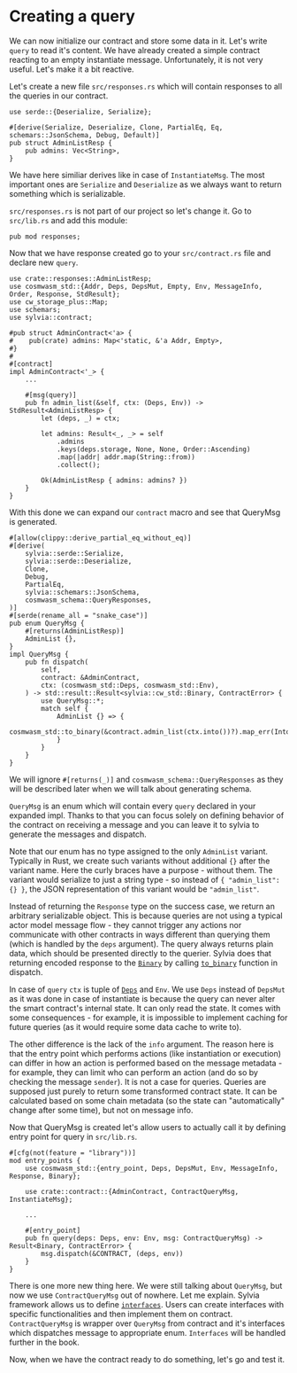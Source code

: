 # Creating a query

We can now initialize our contract and store some data in it. Let's write `query` to read it's content.
We have already created a simple contract reacting to an empty instantiate message. Unfortunately, it
is not very useful. Let's make it a bit reactive.

Let's create a new file `src/responses.rs` which will contain responses to all the queries in our contract.

```rust,noplayground
use serde::{Deserialize, Serialize};

#[derive(Serialize, Deserialize, Clone, PartialEq, Eq, schemars::JsonSchema, Debug, Default)]
pub struct AdminListResp {
    pub admins: Vec<String>,
}
```

We have here similiar derives like in case of `InstantiateMsg`.
The most important ones are `Serialize` and `Deserialize` as we always want to return something which is serializable.

`src/responses.rs` is not part of our project so let's change it. Go to `src/lib.rs` and add this module:

```rust,noplayground
pub mod responses;
```

Now that we have response created go to your `src/contract.rs` file and declare new `query`.

```rust,noplayground
use crate::responses::AdminListResp;
use cosmwasm_std::{Addr, Deps, DepsMut, Empty, Env, MessageInfo, Order, Response, StdResult};
use cw_storage_plus::Map;
use schemars;
use sylvia::contract;

#pub struct AdminContract<'a> {
#    pub(crate) admins: Map<'static, &'a Addr, Empty>,
#}
#
#[contract]
impl AdminContract<'_> {
    ...

    #[msg(query)]
    pub fn admin_list(&self, ctx: (Deps, Env)) -> StdResult<AdminListResp> {
        let (deps, _) = ctx;

        let admins: Result<_, _> = self
            .admins
            .keys(deps.storage, None, None, Order::Ascending)
            .map(|addr| addr.map(String::from))
            .collect();

        Ok(AdminListResp { admins: admins? })
    }
}

```

With this done we can expand our `contract` macro and see that QueryMsg is generated.

```rust,noplayground
#[allow(clippy::derive_partial_eq_without_eq)]
#[derive(
    sylvia::serde::Serialize,
    sylvia::serde::Deserialize,
    Clone,
    Debug,
    PartialEq,
    sylvia::schemars::JsonSchema,
    cosmwasm_schema::QueryResponses,
)]
#[serde(rename_all = "snake_case")]
pub enum QueryMsg {
    #[returns(AdminListResp)]
    AdminList {},
}
impl QueryMsg {
    pub fn dispatch(
        self,
        contract: &AdminContract,
        ctx: (cosmwasm_std::Deps, cosmwasm_std::Env),
    ) -> std::result::Result<sylvia::cw_std::Binary, ContractError> {
        use QueryMsg::*;
        match self {
            AdminList {} => {
                cosmwasm_std::to_binary(&contract.admin_list(ctx.into())?).map_err(Into::into)
            }
        }
    }
}
```

We will ignore `#[returns(_)]` and `cosmwasm_schema::QueryResponses` as they will be described later when we will talk about generating schema.

`QueryMsg` is an enum which will contain every `query` declared in your expanded impl. Thanks to that you can focus solely on defining behavior of the contract on receiving a message and you can leave it to sylvia to generate the messages and dispatch.

Note that our enum has no type assigned to the only `AdminList` variant. Typically
in Rust, we create such variants without additional `{}` after the variant name. Here the
curly braces have a purpose - without them. The variant would serialize to just a string
type - so instead of `{ "admin_list": {} }`, the JSON representation of this variant would be
`"admin_list"`.

Instead of returning the `Response` type on the success
case, we return an arbitrary serializable object. This is because queries are not using a typical actor
model message flow - they cannot trigger any actions nor communicate with other contracts in ways different
than querying them (which is handled by the `deps` argument). The query always returns plain data, which
should be presented directly to the querier.
Sylvia does that returning encoded response to the [`Binary`](https://docs.rs/cosmwasm-std/1.1.0/cosmwasm_std/struct.Binary.html) by calling [`to_binary`](https://docs.rs/cosmwasm-std/1.1.0/cosmwasm_std/fn.to_binary.html) function in dispatch.

In case of `query` `ctx` is tuple of [`Deps`](https://docs.rs/cosmwasm-std/1.1.0/cosmwasm_std/struct.Deps.html) and `Env`.
We use `Deps` instead of `DepsMut` as it was done in case of instantiate is because the query can never alter the smart
contract's internal state. It can only read the state. It comes with some consequences - for example,
it is impossible to implement caching for future queries (as it would require some data cache to write
to).

The other difference is the lack of the `info` argument. The reason here is that the entry point which
performs actions (like instantiation or execution) can differ in how an action is performed based on the
message metadata - for example, they can limit who can perform an action (and do so by checking the
message `sender`). It is not a case for queries. Queries are supposed just purely to return some
transformed contract state. It can be calculated based on some chain metadata (so the state can
"automatically" change after some time), but not on message info.

Now that QueryMsg is created let's allow users to actually call it by defining entry point for query in `src/lib.rs`.

```rust,noplayground
#[cfg(not(feature = "library"))]
mod entry_points {
    use cosmwasm_std::{entry_point, Deps, DepsMut, Env, MessageInfo, Response, Binary};

    use crate::contract::{AdminContract, ContractQueryMsg, InstantiateMsg};

    ...

    #[entry_point]
    pub fn query(deps: Deps, env: Env, msg: ContractQueryMsg) -> Result<Binary, ContractError> {
        msg.dispatch(&CONTRACT, (deps, env))
    }
}
```

There is one more new thing here. We were still talking about `QueryMsg`, but now we use `ContractQueryMsg` out of nowhere.
Let me explain. Sylvia framework allows us to define [`interfaces`](https://docs.rs/sylvia/latest/sylvia/attr.interface.html). Users can create interfaces with specific functionalities and then implement them on contract. `ContractQueryMsg` is wrapper over `QueryMsg` from contract and it's interfaces which dispatches message to appropriate enum. `Interfaces` will be handled further in the book.

Now, when we have the contract ready to do something, let's go and test it.

